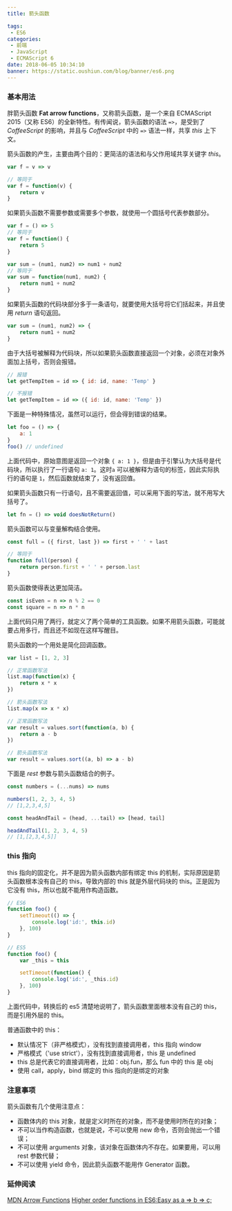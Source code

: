```yaml
---
title: 箭头函数

tags:
 - ES6
categories:
 - 前端
 - JavaScript
 - ECMAScript 6
date: 2018-06-05 10:34:10
banner: https://static.oushiun.com/blog/banner/es6.png
---
```


### 基本用法

胖箭头函数 **Fat arrow functions**，又称箭头函数，是一个来自 ECMAScript 2015（又称 ES6）的全新特性。有传闻说，箭头函数的语法 `=>`，是受到了 _CoffeeScript_ 的影响，并且与 _CoffeeScript_ 中的 `=>` 语法一样，共享 _this_ 上下文。

<!-- more -->

箭头函数的产生，主要由两个目的：更简洁的语法和与父作用域共享关键字 _this_。

```javascript
var f = v => v

// 等同于
var f = function(v) {
    return v
}
```

如果箭头函数不需要参数或需要多个参数，就使用一个圆括号代表参数部分。

```javascript
var f = () => 5
// 等同于
var f = function() {
    return 5
}

var sum = (num1, num2) => num1 + num2
// 等同于
var sum = function(num1, num2) {
    return num1 + num2
}
```

如果箭头函数的代码块部分多于一条语句，就要使用大括号将它们括起来，并且使用 _return_ 语句返回。

```javascript
var sum = (num1, num2) => {
    return num1 + num2
}
```

由于大括号被解释为代码块，所以如果箭头函数直接返回一个对象，必须在对象外面加上括号，否则会报错。

```javascript
// 报错
let getTempItem = id => { id: id, name: 'Temp' }

// 不报错
let getTempItem = id => ({ id: id, name: 'Temp' })
```

下面是一种特殊情况，虽然可以运行，但会得到错误的结果。

```javascript
let foo = () => {
    a: 1
}
foo() // undefined
```

上面代码中，原始意图是返回一个对象 `{ a: 1 }`，但是由于引擎认为大括号是代码块，所以执行了一行语句 `a: 1`。这时`a` 可以被解释为语句的标签，因此实际执行的语句是 `1`，然后函数就结束了，没有返回值。

如果箭头函数只有一行语句，且不需要返回值，可以采用下面的写法，就不用写大括号了。

```javascript
let fn = () => void doesNotReturn()
```

箭头函数可以与变量解构结合使用。

```javascript
const full = ({ first, last }) => first + ' ' + last

// 等同于
function full(person) {
    return person.first + ' ' + person.last
}
```

箭头函数使得表达更加简洁。

```javascript
const isEven = n => n % 2 == 0
const square = n => n * n
```

上面代码只用了两行，就定义了两个简单的工具函数。如果不用箭头函数，可能就要占用多行，而且还不如现在这样写醒目。

箭头函数的一个用处是简化回调函数。

```javascript
var list = [1, 2, 3]

// 正常函数写法
list.map(function(x) {
    return x * x
})

// 箭头函数写法
list.map(x => x * x)
```

```javascript
// 正常函数写法
var result = values.sort(function(a, b) {
    return a - b
})

// 箭头函数写法
var result = values.sort((a, b) => a - b)
```

下面是 _rest_ 参数与箭头函数结合的例子。

```javascript
const numbers = (...nums) => nums

numbers(1, 2, 3, 4, 5)
// [1,2,3,4,5]

const headAndTail = (head, ...tail) => [head, tail]

headAndTail(1, 2, 3, 4, 5)
// [1,[2,3,4,5]]
```

### this 指向

this 指向的固定化，并不是因为箭头函数内部有绑定 this 的机制，实际原因是箭头函数根本没有自己的 this，导致内部的 this 就是外层代码块的 this。正是因为它没有 this，所以也就不能用作构造函数。

```javascript
// ES6
function foo() {
    setTimeout(() => {
        console.log('id:', this.id)
    }, 100)
}

// ES5
function foo() {
    var _this = this

    setTimeout(function() {
        console.log('id:', _this.id)
    }, 100)
}
```

上面代码中，转换后的 es5 清楚地说明了，箭头函数里面根本没有自己的 this，而是引用外层的 this。

普通函数中的 this：

-   默认情况下（非严格模式），没有找到直接调用者，this 指向 window
-   严格模式（'use strict'），没有找到直接调用者，this 是 undefined
-   this 总是代表它的直接调用者，比如：obj.fun，那么 fun 中的 this 是 obj
-   使用 call，apply，bind 绑定的 this 指向的是绑定的对象

### 注意事项

箭头函数有几个使用注意点：

-   函数体内的 this 对象，就是定义时所在的对象，而不是使用时所在的对象；
-   不可以当作构造函数，也就是说，不可以使用 new 命令，否则会抛出一个错误；
-   不可以使用 arguments 对象，该对象在函数体内不存在。如果要用，可以用 rest 参数代替；
-   不可以使用 yield 命令，因此箭头函数不能用作 Generator 函数。

### 延伸阅读

[MDN Arrow Functions](https://developer.mozilla.org/en-US/docs/Web/JavaScript/Reference/Functions/Arrow_functions)
[Higher order functions in ES6:Easy as a => b => c;](https://developer.ibm.com/node/2016/01/11/higher-order-functions-in-es6easy-as-a-b-c/)
